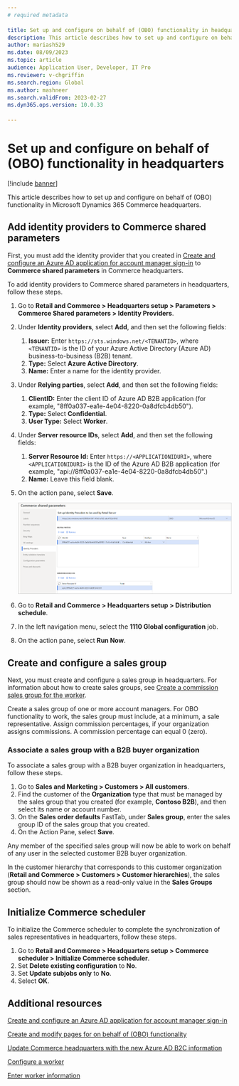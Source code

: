 ```yaml
---
# required metadata

title: Set up and configure on behalf of (OBO) functionality in headquarters
description: This article describes how to set up and configure on behalf of (OBO) functionality in Microsoft Dynamics 365 Commerce headquarters.
author: mariash529
ms.date: 08/09/2023
ms.topic: article
audience: Application User, Developer, IT Pro
ms.reviewer: v-chgriffin
ms.search.region: Global
ms.author: mashneer
ms.search.validFrom: 2023-02-27
ms.dyn365.ops.version: 10.0.33

---
```


# Set up and configure on behalf of (OBO) functionality in headquarters

[!include [banner](includes/banner.md)]

This article describes how to set up and configure on behalf of (OBO) functionality in Microsoft Dynamics 365 Commerce headquarters.

## Add identity providers to Commerce shared parameters

First, you must add the identity provider that you created in [Create and configure an Azure AD application for account manager sign-in](obo-create-aad-application.md) to **Commerce shared parameters** in Commerce headquarters.

To add identity providers to Commerce shared parameters in headquarters, follow these steps.

1. Go to **Retail and Commerce \> Headquarters setup \> Parameters \> Commerce Shared parameters \> Identity Providers**.
1. Under **Identity providers**, select **Add**, and then set the following fields:

    1. **Issuer:** Enter `https://sts.windows.net/<TENANTID>`, where `<TENANTID>` is the ID of your Azure Active Directory (Azure AD) business-to-business (B2B) tenant.
    1. **Type:** Select **Azure Active Directory**.
    1. **Name:** Enter a name for the identity provider.

1. Under **Relying parties**, select **Add**, and then set the following fields:

    1. **ClientID:** Enter the client ID of Azure AD B2B application (for example, "8ff0a037-ea1e-4e04-8220-0a8dfcb4db50").
    1. **Type:** Select **Confidential**.
    1. **User Type:** Select **Worker**.

1. Under **Server resource IDs**, select **Add**, and then set the following fields:

    1. **Server Resource Id:** Enter `https://<APPLICATIONIDURI>`, where `<APPLICATIONIDURI>` is the ID of the Azure AD B2B application (for example, "api://8ff0a037-ea1e-4e04-8220-0a8dfcb4db50".)
    1. **Name:** Leave this field blank.
  
1. On the action pane, select **Save**.

    ![Example of the Identity Provider Configuration in Commerce Shared Parameters in HQ](media/obo-commerce-shared-param3.png)

1. Go to **Retail and Commerce \> Headquarters setup \> Distribution schedule**.
1. In the left navigation menu, select the **1110 Global configuration** job.
1. On the action pane, select **Run Now**.

## Create and configure a sales group

Next, you must create and configure a sales group in headquarters. For information about how to create sales groups, see [Create a commission sales group for the worker](tasks/worker.md#create-a-commission-sales-group-for-the-worker).

Create a sales group of one or more account managers. For OBO functionality to work, the sales group must include, at a minimum, a sale representative. Assign commission percentages, if your organization assigns commissions. A commission percentage can equal 0 (zero).

### Associate a sales group with a B2B buyer organization

To associate a sales group with a B2B buyer organization in headquarters, follow these steps.

1. Go to **Sales and Marketing \> Customers \> All customers**.
1. Find the customer of the **Organization** type that must be managed by the sales group that you created (for example, **Contoso B2B**), and then select its name or account number.
1. On the **Sales order defaults** FastTab, under **Sales group**, enter the sales group ID of the sales group that you created.
1. On the Action Pane, select **Save**.

Any member of the specified sales group will now be able to work on behalf of any user in the selected customer B2B buyer organization.

In the customer hierarchy that corresponds to this customer organization (**Retail and Commerce \> Customers \> Customer hierarchies**), the sales group should now be shown as a read-only value in the **Sales Groups** section.

## Initialize Commerce scheduler

To initialize the Commerce scheduler to complete the synchronization of sales representatives in headquarters, follow these steps.

1. Go to **Retail and Commerce \> Headquarters setup \> Commerce scheduler \> Initialize Commerce scheduler**.
1. Set **Delete existing configuration** to **No**.
1. Set **Update subjobs only** to **No**.
1. Select **OK**. 

## Additional resources

[Create and configure an Azure AD application for account manager sign-in](obo-create-aad-application.md)

[Create and modify pages for on behalf of (OBO) functionality](obo-add-pages-site-builder.md)

[Update Commerce headquarters with the new Azure AD B2C information](update-hq-aad-b2c-info.md)

[Configure a worker](tasks/worker.md)

[Enter worker information](../human-resources/hr-personnel-enter-worker-information.md)
